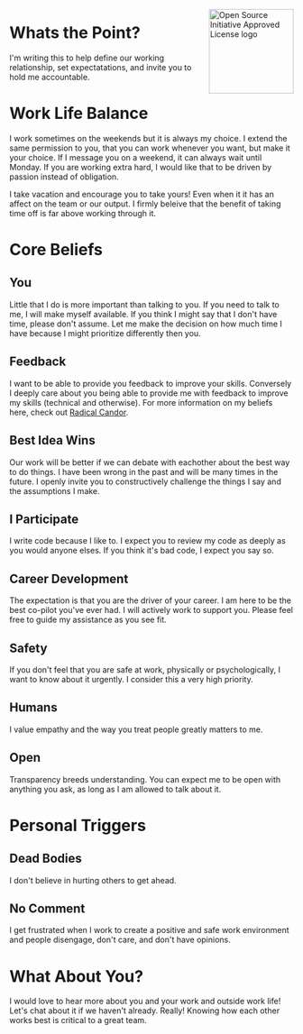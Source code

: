 <a href="https://opensource.org"><img height="150" align="right" src="https://opensource.org/files/OSIApprovedCropped.png" alt="Open Source Initiative Approved License logo"></a>
# Whats the Point?
I'm writing this to help define our working relationship, set expectatations, and invite you to hold me accountable.

# Work Life Balance
I work sometimes on the weekends but it is always my choice. I extend the same permission to you, that you can work whenever you want, but make it your choice. If I message you on a weekend, it can always wait until Monday. If you are working extra hard, I would like that to be driven by passion instead of obligation.

I take vacation and encourage you to take yours! Even when it it has an affect on the team or our output. I firmly beleive that the benefit of taking time off is far above working through it.   

# Core Beliefs

## You
Little that I do is more important than talking to you. If you need to talk to me, I will make myself available. If you think I might say that I don't have time, please don't assume. Let me make the decision on how much time I have because I might prioritize differently then you.

## Feedback
I want to be able to provide you feedback to improve your skills. Conversely I deeply care about you being able to provide me with feedback to improve my skills (technical and otherwise). For more information on my beliefs here, check out [Radical Candor](https://www.youtube.com/watch?v=MIh_992Nfes).

## Best Idea Wins
Our work will be better if we can debate with eachother about the best way to do things. I have been wrong in the past and will be many times in the future. I openly invite you to constructively challenge the things I say and the assumptions I make. 

## I Participate
I write code because I like to. I expect you to review my code as deeply as you would anyone elses. If you think it's bad code, I expect you say so. 

## Career Development
The expectation is that you are the driver of your career. I am here to be the best co-pilot you've ever had. I will actively work to support you. Please feel free to guide my assistance as you see fit.

## Safety
If you don't feel that you are safe at work, physically or psychologically, I want to know about it urgently. I consider this a very high priority.

## Humans
I value empathy and the way you treat people greatly matters to me.

## Open
Transparency breeds understanding. You can expect me to be open with anything you ask, as long as I am allowed to talk about it.


# Personal Triggers

## Dead Bodies
I don't believe in hurting others to get ahead. 

## No Comment
I get frustrated when I work to create a positive and safe work environment and people disengage, don't care, and don't have opinions.

# What About You?

I would love to hear more about you and your work and outside work life! Let's chat about it if we haven't already. Really! Knowing how each other works best is critical to a great team.
